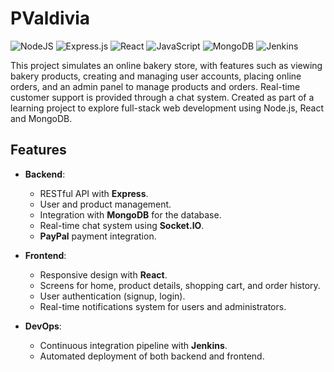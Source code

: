 # PValdivia

![NodeJS](https://img.shields.io/badge/node.js-6DA55F?style=for-the-badge&logo=node.js&logoColor=white)
![Express.js](https://img.shields.io/badge/express.js-%23404d59.svg?style=for-the-badge&logo=express&logoColor=%2361DAFB)
![React](https://img.shields.io/badge/react-%2320232a.svg?style=for-the-badge&logo=react&logoColor=%2361DAFB)
![JavaScript](https://img.shields.io/badge/javascript-%23323330.svg?style=for-the-badge&logo=javascript&logoColor=%23F7DF1E)
![MongoDB](https://img.shields.io/badge/MongoDB-%234ea94b.svg?style=for-the-badge&logo=mongodb&logoColor=white)
![Jenkins](https://img.shields.io/badge/jenkins-%232C5263.svg?style=for-the-badge&logo=jenkins&logoColor=white)

This project simulates an online bakery store, with features such as viewing bakery products, creating and managing user accounts, placing online orders, and an admin panel to manage products and orders. Real-time customer support is provided through a chat system. Created as part of a learning project to explore full-stack web development using Node.js, React and MongoDB.

## Features

- **Backend**:
  - RESTful API with **Express**.
  - User and product management.
  - Integration with **MongoDB** for the database.
  - Real-time chat system using **Socket.IO**.
  - **PayPal** payment integration.
  
- **Frontend**:
  - Responsive design with **React**.
  - Screens for home, product details, shopping cart, and order history.
  - User authentication (signup, login).
  - Real-time notifications system for users and administrators.

- **DevOps**:
  - Continuous integration pipeline with **Jenkins**.
  - Automated deployment of both backend and frontend.
